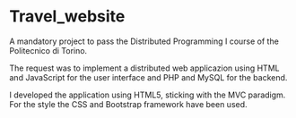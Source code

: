 # Travel_website
A mandatory project to pass the Distributed Programming I course of the Politecnico di Torino.

The request was to implement a distributed web applicazion using HTML and JavaScript for the user interface and PHP and MySQL for the backend.

I developed the application using HTML5, sticking with the MVC paradigm. For the style the CSS and Bootstrap framework have been used.

